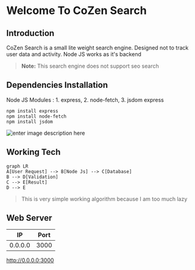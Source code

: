 # Welcome To CoZen Search

## Introduction

CoZen Search is a small lite weight search engine. Designed not to track user data and activity. Node JS works as it's backend
> **Note:** This search engine does not support seo search

## Dependencies Installation
Node JS Modules : 1.  express, 2. node-fetch, 3. jsdom
express

    npm install express
    npm install node-fetch
    npm install jsdom
![enter image description here](https://github.com/CoZenOfficial/search/blob/main/preview.png?raw=true)

## Working Tech

```mermaid
graph LR
A[User Request] --> B[Node Js] --> C[Database]
B --> D[Validation]
C --> E[Result]
D --> E
```

> This is very simple working algorithm because I am too much lazy

## Web Server
|IP|Port |
|-------|---------|
|0.0.0.0|3000|
http://0.0.0.0:3000


